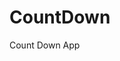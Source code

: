 # CountDown
 Count Down App
          
                           
                                                                                                                                                                      
                                                                                                       
                                                                                                      
                                                                                           
                                                                              
                                                    
                                   
                        
       
    
    
